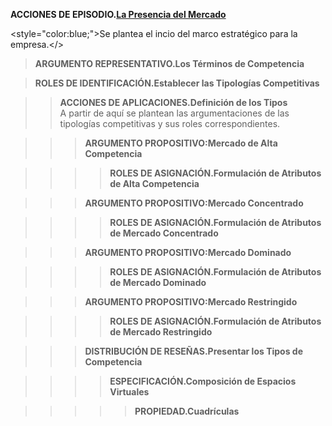 **ACCIONES DE EPISODIO.[La Presencia del Mercado](https://github.com/carlosmenaj/CiberLenguaje.L-neas-Argumentales/wiki/Home/_edit)**   

<style="color:blue;">Se plantea el incio del marco estratégico para la empresa.</>
>**ARGUMENTO REPRESENTATIVO.Los Términos de Competencia**

>**ROLES DE IDENTIFICACIÓN.Establecer las Tipologías Competitivas**

>>**ACCIONES DE APLICACIONES.Definición de los Tipos**    
A partir de aquí se plantean las argumentaciones de las tipologías competitivas y sus roles correspondientes.

>>>**ARGUMENTO PROPOSITIVO:Mercado de Alta Competencia**
 
>>>>**ROLES DE ASIGNACIÓN.Formulación de Atributos de Alta Competencia**
    
>>>**ARGUMENTO PROPOSITIVO:Mercado Concentrado**
   
>>>>**ROLES DE ASIGNACIÓN.Formulación de Atributos de Mercado Concentrado**
      
>>>**ARGUMENTO PROPOSITIVO:Mercado Dominado**
    
>>>>**ROLES DE ASIGNACIÓN.Formulación de Atributos de Mercado Dominado**
    
>>>**ARGUMENTO PROPOSITIVO:Mercado Restringido**

>>>>**ROLES DE ASIGNACIÓN.Formulación de Atributos de Mercado Restringido**

>>>**DISTRIBUCIÓN DE RESEÑAS.Presentar los Tipos de Competencia**
  
>>>>**ESPECIFICACIÓN.Composición de Espacios Virtuales**

>>>>>**PROPIEDAD.Cuadrículas**  
